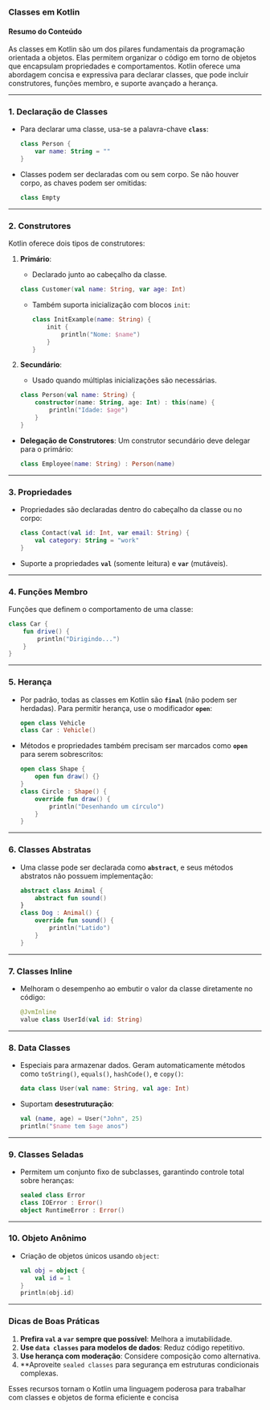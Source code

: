 ### **Classes em Kotlin**

#### **Resumo do Conteúdo**
As classes em Kotlin são um dos pilares fundamentais da programação orientada a objetos. Elas permitem organizar o código em torno de objetos que encapsulam propriedades e comportamentos. Kotlin oferece uma abordagem concisa e expressiva para declarar classes, que pode incluir construtores, funções membro, e suporte avançado a herança.

---

### **1. Declaração de Classes**
- Para declarar uma classe, usa-se a palavra-chave **`class`**:
   ```kotlin
   class Person {
       var name: String = ""
   }
   ```

- Classes podem ser declaradas com ou sem corpo. Se não houver corpo, as chaves podem ser omitidas:
   ```kotlin
   class Empty
   ```

---

### **2. Construtores**
Kotlin oferece dois tipos de construtores:
1. **Primário**:
   - Declarado junto ao cabeçalho da classe.
   ```kotlin
   class Customer(val name: String, var age: Int)
   ```

   - Também suporta inicialização com blocos `init`:
     ```kotlin
     class InitExample(name: String) {
         init {
             println("Nome: $name")
         }
     }
     ```

2. **Secundário**:
   - Usado quando múltiplas inicializações são necessárias.
   ```kotlin
   class Person(val name: String) {
       constructor(name: String, age: Int) : this(name) {
           println("Idade: $age")
       }
   }
   ```

- **Delegação de Construtores**: Um construtor secundário deve delegar para o primário:
   ```kotlin
   class Employee(name: String) : Person(name)
   ```

---

### **3. Propriedades**
- Propriedades são declaradas dentro do cabeçalho da classe ou no corpo:
   ```kotlin
   class Contact(val id: Int, var email: String) {
       val category: String = "work"
   }
   ```

- Suporte a propriedades **`val`** (somente leitura) e **`var`** (mutáveis).

---

### **4. Funções Membro**
Funções que definem o comportamento de uma classe:
```kotlin
class Car {
    fun drive() {
        println("Dirigindo...")
    }
}
```

---

### **5. Herança**
- Por padrão, todas as classes em Kotlin são **`final`** (não podem ser herdadas). Para permitir herança, use o modificador **`open`**:
   ```kotlin
   open class Vehicle
   class Car : Vehicle()
   ```

- Métodos e propriedades também precisam ser marcados como **`open`** para serem sobrescritos:
   ```kotlin
   open class Shape {
       open fun draw() {}
   }
   class Circle : Shape() {
       override fun draw() {
           println("Desenhando um círculo")
       }
   }
   ```

---

### **6. Classes Abstratas**
- Uma classe pode ser declarada como **`abstract`**, e seus métodos abstratos não possuem implementação:
   ```kotlin
   abstract class Animal {
       abstract fun sound()
   }
   class Dog : Animal() {
       override fun sound() {
           println("Latido")
       }
   }
   ```

---

### **7. Classes Inline**
- Melhoram o desempenho ao embutir o valor da classe diretamente no código:
   ```kotlin
   @JvmInline
   value class UserId(val id: String)
   ```

---

### **8. Data Classes**
- Especiais para armazenar dados. Geram automaticamente métodos como `toString()`, `equals()`, `hashCode()`, e `copy()`:
   ```kotlin
   data class User(val name: String, val age: Int)
   ```

- Suportam **desestruturação**:
   ```kotlin
   val (name, age) = User("John", 25)
   println("$name tem $age anos")
   ```

---

### **9. Classes Seladas**
- Permitem um conjunto fixo de subclasses, garantindo controle total sobre heranças:
   ```kotlin
   sealed class Error
   class IOError : Error()
   object RuntimeError : Error()
   ```

---

### **10. Objeto Anônimo**
- Criação de objetos únicos usando `object`:
   ```kotlin
   val obj = object {
       val id = 1
   }
   println(obj.id)
   ```

---

### **Dicas de Boas Práticas**
1. **Prefira `val` a `var` sempre que possível**: Melhora a imutabilidade.
2. **Use `data classes` para modelos de dados**: Reduz código repetitivo.
3. **Use herança com moderação**: Considere composição como alternativa.
4. **Aproveite `sealed classes` para segurança em estruturas condicionais complexas.

Esses recursos tornam o Kotlin uma linguagem poderosa para trabalhar com classes e objetos de forma eficiente e concisa